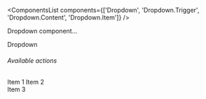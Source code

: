 <ComponentsList
  components={['Dropdown', 'Dropdown.Trigger', 'Dropdown.Content', 'Dropdown.Item']}
/>

<p className="lead">Dropdown component...</p>
<Dropdown>
  <Dropdown.Trigger>Dropdown</Dropdown.Trigger>
  <Dropdown.Content>
    <h6 className="dropdown-header">Available actions</h6>
    <Dropdown.Item>Item 1</Dropdown.Item>
    <Dropdown.Item>Item 2</Dropdown.Item>
    <div className="dropdown-divider" />
    <Dropdown.Item>Item 3</Dropdown.Item>
  </Dropdown.Content>
</Dropdown>
